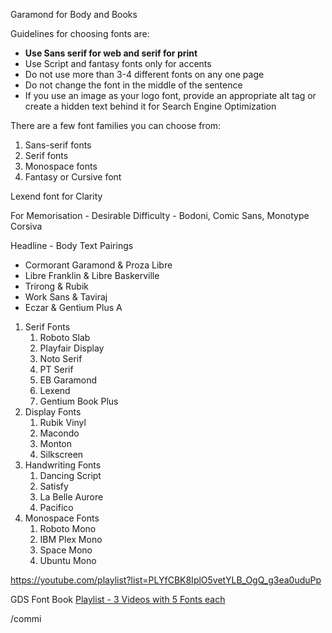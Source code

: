 Garamond for Body and Books


Guidelines for choosing fonts are:

-   **Use Sans serif for web and serif for print**
-   Use Script and fantasy fonts only for accents
-   Do not use more than 3-4 different fonts on any one page
-   Do not change the font in the middle of the sentence
-   If you use an image as your logo font, provide an appropriate alt tag or create a hidden text behind it for Search Engine Optimization

There are a few font families you can choose from:

1.  Sans-serif fonts
2.  Serif fonts
3.  Monospace fonts
4.  Fantasy or Cursive font



Lexend font for Clarity

For Memorisation - Desirable Difficulty - Bodoni, Comic Sans, Monotype Corsiva

Headline - Body Text Pairings
- Cormorant Garamond & Proza Libre
-   Libre Franklin & Libre Baskerville
-   Trirong & Rubik
-   Work Sans & Taviraj
-   Eczar & Gentium Plus A

1. Serif Fonts
	1. Roboto Slab
	2. Playfair Display
	3. Noto Serif
	4. PT Serif
	5. EB Garamond
	6. Lexend
	7. Gentium Book Plus
2. Display Fonts
	1. Rubik Vinyl
	2. Macondo
	3. Monton
	4. Silkscreen
3. Handwriting Fonts
	1. Dancing Script
	2. Satisfy
	3. La Belle Aurore
	4. Pacifico
4. Monospace Fonts
	1. Roboto Mono
	2. IBM Plex Mono
	3. Space Mono 
	4. Ubuntu Mono


https://youtube.com/playlist?list=PLYfCBK8IplO5vetYLB_OgQ_g3ea0uduPp

GDS Font Book [Playlist - 3 Videos with 5 Fonts each](https://youtube.com/playlist?list=PLYfCBK8IplO5vetYLB_OgQ_g3ea0uduPp)

/commi